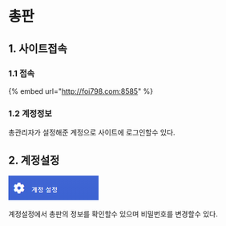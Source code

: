 # 총판

## 1. 사이트접속

### 1.1 접속

{% embed url="http://foi798.com:8585" %}

### 1.2 계정정보

총관리자가 설정해준 계정으로 사이트에 로그인할수 있다.

## 2. 계정설정 

![](.gitbook/assets/image%20%2815%29.png)

계정설정에서 총판의 정보를 확인할수 있으며 비밀번호를 변경할수 있다.
